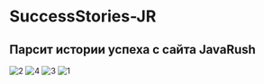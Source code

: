 # SuccessStories-JR
## Парсит истории успеха с сайта JavaRush 
![2](https://user-images.githubusercontent.com/15179086/52597742-72d5e480-2e5c-11e9-8bd1-21ff1deffc3e.png)
![4](https://user-images.githubusercontent.com/15179086/52597814-a0229280-2e5c-11e9-956f-21d7f947a310.png)
![3](https://user-images.githubusercontent.com/15179086/52597766-84b78780-2e5c-11e9-8703-40ff0ef3ef76.png)
![1](https://user-images.githubusercontent.com/15179086/52597704-5afe6080-2e5c-11e9-9760-363d355cf29c.png)
